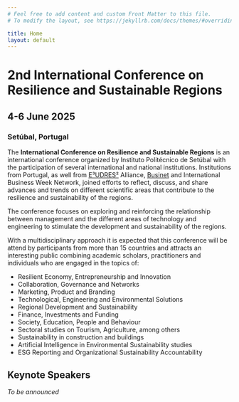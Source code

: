 ```yaml
---
# Feel free to add content and custom Front Matter to this file.
# To modify the layout, see https://jekyllrb.com/docs/themes/#overriding-theme-defaults

title: Home
layout: default
---
```


# 2nd International Conference on Resilience and Sustainable Regions

## 4-6 June 2025
### Setúbal, Portugal

The **International Conference on Resilience and Sustainable Regions** is an international conference organized by Instituto Politécnico de Setúbal with the participation of several international and national institutions. Institutions from Portugal, as well from [E³UDRES²](https://eudres.eu/) Alliance, [Businet](https://www.businet.org.uk/) and International Business Week Network, joined efforts to reflect, discuss, and share advances and trends on different scientific areas that contribute to the resilience and sustainability of the regions.

The conference focuses on exploring and reinforcing the relationship between management and the different areas of technology and engineering to stimulate the development and sustainability of the regions.
 
With a multidisciplinary approach it is expected that this conference will be attend by participants from more than 15 countries and attracts an interesting public combining academic scholars, practitioners and individuals who are engaged in the topics of:
- Resilient Economy, Entrepreneurship and Innovation
- Collaboration, Governance and Networks
- Marketing, Product and Branding
- Technological, Engineering and Environmental Solutions
- Regional Development and Sustainability
- Finance, Investments and Funding
- Society, Education, People and Behaviour
- Sectoral studies on Tourism, Agriculture, among others
- Sustainability in construction and buildings
- Artificial Intelligence in Environmental Sustainability studies
- ESG Reporting and Organizational Sustainability Accountability

<!-- ## Registration
Registration is now open. You can find all the details at the [Attending]({{ 'attending' | relative_url }}) page. -->

<!-- ## Submissions

### **Abstract Submission Deadline**: ~~8 September 2023~~ 2 October 2023
Abstracts submitted to the ICRSR 2023 will be reviewed by the scientific committees of the conference. The accepted abstracts will be published in the conference's **Abstracts Book**. 

[More details]({{ 'submissions/#abstracts' | relative_url }}) -->

<!-- ### **Full Paper Submission Deadline**: 4 December 2023
Authors of accepted and registed abstracts are also encouraged to submit a full paper to be reviewed by the scientific committees of the conference. The selected full papers will be published in the [Proceedings](https://www.mdpi.com/journal/proceedings) journal by MDPI.

[More details]({{ 'submissions/#fullpapers' | relative_url }}) -->

<article id="keynotes" markdown="1">

## Keynote Speakers
*To be announced*

<!-- <section id="keynote1" markdown="1">

### FH-Prof. Dipl.-Ing. Hannes Raffaseder
- Chief Executive Officer / President of the St. Pölten University of Applied Sciences GmbH
- Lead Coordinator European University E³UDRES² ([www.eudres.eu](https://www.eudres.eu)) 
- President EURASHE ([www.eurashe.eu](https://www.eurashe.eu))
- <i class="fa-solid fa-building-columns"></i> [www.fhstp.ac.at](https://www.fhstp.ac.at/en)
- <i class="fa-solid fa-globe"></i> [www.raffaseder.com](http://www.raffaseder.com)
- <i class="fa-solid fa-envelope"></i> [hannes.raffaseder@fhstp.ac.at](mailto:hannes.raffaseder@fhstp.ac.at)

<img class="keynote-speaker" src="{{ "/assets/images/keynote-speaker-hannes-raffaseder.jpg" | relative_url }}" alt="Hannes Raffaseder Portrait">

Hannes Raffaseder is CEO/President of the St. Pölten University of Applied Sciences and co-initiator and lead coordinator of E³UDRES², the Engaged and Entrepreneurial European University as Driver for European Smart and Sustainable Regions. In June 2023 he was elected President of EURASHE. He was founding director of the Institute for Creative\Media/Technologies and academic director of a master's program in digital media technology.

As an experienced manager in higher education, Hannes promotes opportunity-driven, challenge-based and mission-oriented approaches and in particular a multi-directional knowledge exchange with society and business as third and fourth mission of universities. Thus, he has successfully co-implemented concepts for engaged and entrepreneurial universities as open platforms for collaborative innovation.

As a professor of media technology, Hannes has many years of teaching experience and managed several research and innovation projects.  In the contexts of audio design, media music and sonic interaction, he has published several scientific publications and presented at international conferences. 

In addition to his academic work, Hannes is an internationally active, award-winning composer and media artist whose music has been performed in renowned concert halls and art festivals.

</section>


<section id="keynote2" markdown="1">

### Antje Disterheft
- Researcher and Integrated Memeber at CENSE/NOVA School of Science and Technology
- <i class="fa-solid fa-building-columns"></i> [www.cense.fct.unl.pt/people/antje-disterheft](https://www.cense.fct.unl.pt/people/antje-disterheft)
- <i class="fa-solid fa-envelope"></i> [a.disterheft@fct.unl.pt](mailto:a.disterheft@fct.unl.pt)

<img class="keynote-speaker" src="{{ "/assets/images/keynote-speaker-antje-disterheft.jpg" | relative_url }}" alt="Hannes Raffaseder Portrait">

Antje Disterheft (PhD) is a researcher and integrated member at Center for Environmental and Sustainability Research (CENSE), from NOVA School of Science and Technology, NOVA University Lisbon. She is enthusiastic about exploring transformative processes that can support keeping human-nature systems in balance.

Her research focuses on capacity building and new approaches to collaboration and co-creation for sustainability in Higher Education Institutions. In the past years, she started to engage deeper with the lens of care when thinking about sustainability and founded [The CareLab for People & Planet](https://the-care-lab.org) at her faculty. The CareLab is a new space of collaboration, co-creation and transformative learning where the interlinkages of inner and outer sustainability are explored.

She holds a PhD in Social Sustainability (Universidade Aberta) and is an alumni of the [Postdoc Academy for Transformational Leadership](https://www.bosch-stiftung.de/en/project/postdoc-academy-transformational-leadership). German by nationality, but living in Portugal for more than 17 years, she enjoys being in nature, biking and cooking.

</section>

<section id="keynote3" markdown="1">
### Pedro Dominguinhos
- President of the National Recovery and Resilience Plan (RRP) Monitoring Commission
- Associate Professor at School of Business Administration (ESCE) of the Polytechnic Institute of Setúbal (IPS)

<img class="keynote-speaker" src="{{ "/assets/images/keynote-speaker-pedro-dominguinhos.webp" | relative_url }}" alt="Pedro Dominguinhos Portrait">

</section> -->

</article>

<!-- <article id="roundtables" markdown="1">

## Round Table

<section id="roundtable1" markdown="1">

### Entrepreneurship and Innovation - PhD Students (São Paulo University)

***Room [Google Meet](https://meet.google.com/uqx-zyaf-bnc)***

**Title**: Reflexos do comportamento empreendedor em Effectuation sobre Capacidades Dinâmicas: uma revisão bibliográfica.  
**Author**: Frederico Eugênio Fernandes Filho  
**Contact**: [fredfernandes@usp.br](mailto:fredfernandes@usp.br)  
 
**Title**: Sustentabilidade da tecnologia de produção de carne cultivada – Revisão de Literatura.  
**Authors**: Camila Keila Magno Leonel and Bruno Cesar Porsani Mangili  
**Contacts**: [camila.leonel@usp.br](mailto:camila.leonel@usp.br) and [bruno.mangili@usp.br](mailto:bruno.mangili@usp.br)  
 
**Title**: Innovations on the Altitude simulators technologies: A patent review.  
**Author**: Yan Figueiredo Foresti  
**Contact**: [yan.foresti@alumni.usp.br](mailto:yan.foresti@alumni.usp.br)  
 
**Title**: A relação do Capital Intelectual com Desempenho Operacional: uma análise de empresas listadas na China durante a pandemia de COVID-19  
**Author**: Victor Haruo Nitatori Rodrigues Lourenço  
**Contact**: [victor.haruo@usp.br](mailto:victor.haruo@usp.br)  
 
**Title**: How cyber security measures help SMEs in their internationalization.  
**Author**: Steve Egnonvi Senade  
**Contact**: [steve.senade@usp.br](mailto:steve.senade@usp.br)  
 
**Title**: Relação entre empreendedorismo e Indicações Geográficas: uma revisão da literatura  
**Authors**: Laís Marques da Silva and Estefânia Portomeo Cancado Lemos  
**Contacts**: [laissilva@usp.br](mailto:laissilva@usp.br) and [estefania@acads.com.br](mailto:estefania@acads.com.br)


</section>

<section id="roundtable2" markdown="1">

### Resilience and Sustainability in Events: Innovative Approaches for Tourist Destinations

***Room C1.13***

**Round Table Description**: Event tourism is an essential contributor to the economic development and promotion of international tourist destinations. However, events frequently find obstacles resulting from economic, social, and environmental factors. The primary objective of this roundtable discussion is to explore the ways in which events can incorporate sustainability and resilience principles, thereby fostering the development of dynamic and resilient tourism destinations. Speakers will engage in a discourse regarding new methods to mitigate emerging risks, ensure long-term viability, and stimulate tourism in challenging regions.
 
**Discussion Topics**: Resilience strategies employed in events to address environmental and social challenges; the positive effects that environmentally responsible event planning can have on tourist destinations; case studies of tourist destinations where the integration of sustainability and resilience into events has been executed successfully; stakeholders’ partnerships to promote resilience and sustainability in tourism destinations.
 
**Round table participants**: Francisco Silva (Adjunct Professor at the “ESHTE - Escola Superior de Hotelaria e Turismo do Estoril”, specialist in regional and urban planning, and tourism and leisure), Susana Gonçalves (Adjunct Professor at the “ESHTE - Escola Superior de Hotelaria e Turismo do Estoril”, specialist in tourism and events) and Cláudia Caetano (President of the Tourist Entertainment section of “APECATE – Portuguese Association of Congress, Tourist Entertainment and Events Companies”).
 
**Moderator**: Filipe Segurado Severino (Post-Doctoral Fellow of the SHIFT project; Invited Adjunct Professor at “ESHTE - Escola Superior de Hotelaria e Turismo do Estoril”, specialist in tourism and events)

</section>

</article> -->